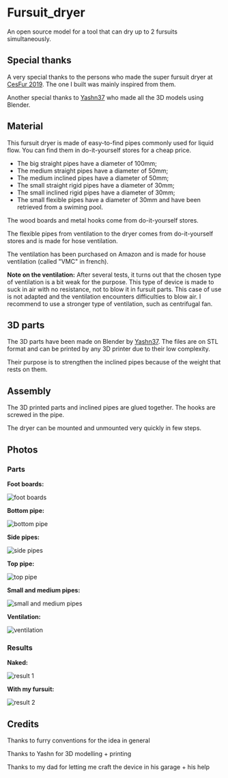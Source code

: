 # Fursuit_dryer
An open source model for a tool that can dry up to 2 fursuits simultaneously.

## Special thanks
A very special thanks to the persons who made the super fursuit dryer at  [CesFur 2019](https://www.cesfur.org/en/). The one I built was mainly inspired from them.

Another special thanks to [Yashn37](https://twitter.com/Yashn37) who made all the 3D models using Blender.

## Material
This fursuit dryer is made of easy-to-find pipes commonly used for liquid flow. You can find them in do-it-yourself stores for a cheap price.
- The big straight pipes have a diameter of 100mm;
- The medium straight pipes have a diameter of 50mm;
- The medium inclined pipes have a diameter of 50mm;
- The small straight rigid pipes have a diameter of 30mm;
- The small inclined rigid pipes have a diameter of 30mm;
- The small flexible pipes have a diameter of 30mm and have been retrieved from a swiming pool.

The wood boards and metal hooks come from do-it-yourself stores.

The flexible pipes from ventilation to the dryer comes from do-it-yourself stores and is made for hose ventilation.

The ventilation has been purchased on Amazon and is made for house ventilation (called "VMC" in french).

**Note on the ventilation:**
After several tests, it turns out that the chosen type of ventilation is a bit weak for the purpose. This type of device is made to suck in air with no resistance, not to blow it in fursuit parts. This case of use is not adapted and the ventilation encounters difficulties to blow air. I recommend to use a stronger type of ventilation, such as centrifugal fan.

## 3D parts
The 3D parts have been made on Blender by [Yashn37](https://twitter.com/Yashn37). The files are on STL format and can be printed by any 3D printer due to their low complexity.

Their purpose is to strengthen the inclined pipes because of the weight that rests on them.

## Assembly
The 3D printed parts and inclined pipes are glued together. The hooks are screwed in the pipe.

The dryer can be mounted and unmounted very quickly in few steps.

## Photos
### Parts

**Foot boards:**

![foot boards](https://github.com/SilouFr/fursuit_dryer/blob/master/photos/foot_boards.jpg)

**Bottom pipe:**

![bottom pipe](https://github.com/SilouFr/fursuit_dryer/blob/master/photos/bottom_pipe.jpg)

**Side pipes:**

![side pipes](https://github.com/SilouFr/fursuit_dryer/blob/master/photos/side_pipes.jpg)

**Top pipe:**

![top pipe](https://github.com/SilouFr/fursuit_dryer/blob/master/photos/top_pipe.jpg)

**Small and medium pipes:**

![small and medium pipes](https://github.com/SilouFr/fursuit_dryer/blob/master/photos/small_medium_pipes.jpg)

**Ventilation:**

![ventilation](https://github.com/SilouFr/fursuit_dryer/blob/master/photos/ventilation.jpg)

### Results

**Naked:**

![result 1](https://github.com/SilouFr/fursuit_dryer/blob/master/photos/result1.jpg)

**With my fursuit:**

![result 2](https://github.com/SilouFr/fursuit_dryer/blob/master/photos/result2.jpg)

## Credits
Thanks to furry conventions for the idea in general

Thanks to Yashn for 3D modelling + printing

Thanks to my dad for letting me craft the device in his garage + his help
